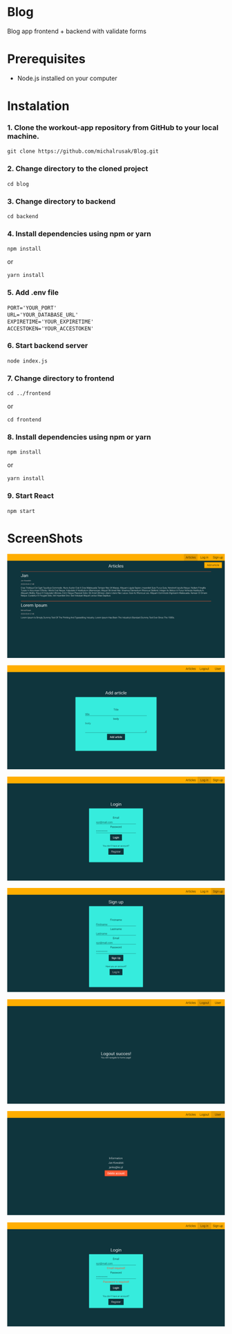 # Blog

Blog app frontend + backend with validate forms

# Prerequisites

- Node.js installed on your computer

# Instalation

### 1. Clone the workout-app repository from GitHub to your local machine.

```
git clone https://github.com/michalrusak/Blog.git
```

### 2. Change directory to the cloned project

```
cd blog
```

### 3. Change directory to backend

```
cd backend
```

### 4. Install dependencies using npm or yarn

```
npm install
```

or

```
yarn install
```

### 5. Add .env file

```
PORT='YOUR_PORT'
URL='YOUR_DATABASE_URL'
EXPIRETIME='YOUR_EXPIRETIME'
ACCESTOKEN='YOUR_ACCESTOKEN'
```

### 6. Start backend server

```
node index.js
```

### 7. Change directory to frontend

```
cd ../frontend
```

or

```
cd frontend
```

### 8. Install dependencies using npm or yarn

```
npm install
```

or

```
yarn install
```

### 9. Start React

```
npm start
```

# ScreenShots

![Preview Screenshoot1](/ScreenShots/ArticlesBlog.png)

![Preview Screenshoot2](/ScreenShots/AddArticleBlog.png)

![Preview Screenshoot3](/ScreenShots/LoginBlog.png)

![Preview Screenshoot4](/ScreenShots/SignUpBlog.png)

![Preview Screenshoot5](/ScreenShots/LogoutBlog.png)

![Preview Screenshoot6](/ScreenShots/UserBlog.png)

![Preview Screenshoot7](/ScreenShots/LoginInvalid.png)
